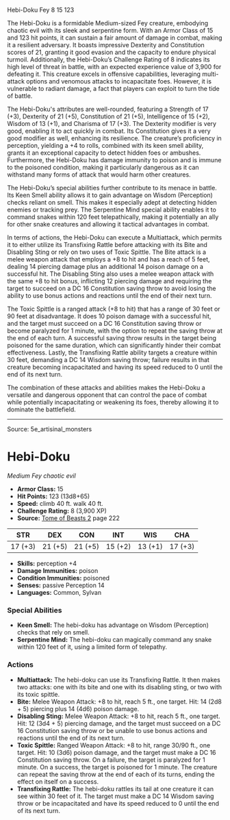 <MonsterName/>Hebi-Doku</MonsterName>
<CreatureType/>Fey</CreatureType>
<CR/>8</CR>
<AC/>15</AC>
<HP/>123</HP>
<summary>The Hebi-Doku is a formidable Medium-sized Fey creature, embodying chaotic evil with its sleek and serpentine form. With an Armor Class of 15 and 123 hit points, it can sustain a fair amount of damage in combat, making it a resilient adversary. It boasts impressive Dexterity and Constitution scores of 21, granting it good evasion and the capacity to endure physical turmoil. Additionally, the Hebi-Doku’s Challenge Rating of 8 indicates its high level of threat in battle, with an expected experience value of 3,900 for defeating it. This creature excels in offensive capabilities, leveraging multi-attack options and venomous attacks to incapacitate foes. However, it is vulnerable to radiant damage, a fact that players can exploit to turn the tide of battle.</summary>

<detail>

The Hebi-Doku's attributes are well-rounded, featuring a Strength of 17 (+3), Dexterity of 21 (+5), Constitution of 21 (+5), Intelligence of 15 (+2), Wisdom of 13 (+1), and Charisma of 17 (+3). The Dexterity modifier is very good, enabling it to act quickly in combat. Its Constitution gives it a very good modifier as well, enhancing its resilience. The creature’s proficiency in perception, yielding a +4 to rolls, combined with its keen smell ability, grants it an exceptional capacity to detect hidden foes or ambushes. Furthermore, the Hebi-Doku has damage immunity to poison and is immune to the poisoned condition, making it particularly dangerous as it can withstand many forms of attack that would harm other creatures.

The Hebi-Doku’s special abilities further contribute to its menace in battle. Its Keen Smell ability allows it to gain advantage on Wisdom (Perception) checks reliant on smell. This makes it especially adept at detecting hidden enemies or tracking prey. The Serpentine Mind special ability enables it to command snakes within 120 feet telepathically, making it potentially an ally for other snake creatures and allowing it tactical advantages in combat.

In terms of actions, the Hebi-Doku can execute a Multiattack, which permits it to either utilize its Transfixing Rattle before attacking with its Bite and Disabling Sting or rely on two uses of Toxic Spittle. The Bite attack is a melee weapon attack that employs a +8 to hit and has a reach of 5 feet, dealing 14 piercing damage plus an additional 14 poison damage on a successful hit. The Disabling Sting also uses a melee weapon attack with the same +8 to hit bonus, inflicting 12 piercing damage and requiring the target to succeed on a DC 16 Constitution saving throw to avoid losing the ability to use bonus actions and reactions until the end of their next turn. 

The Toxic Spittle is a ranged attack (+8 to hit) that has a range of 30 feet or 90 feet at disadvantage. It does 10 poison damage with a successful hit, and the target must succeed on a DC 16 Constitution saving throw or become paralyzed for 1 minute, with the option to repeat the saving throw at the end of each turn. A successful saving throw results in the target being poisoned for the same duration, which can significantly hinder their combat effectiveness. Lastly, the Transfixing Rattle ability targets a creature within 30 feet, demanding a DC 14 Wisdom saving throw; failure results in that creature becoming incapacitated and having its speed reduced to 0 until the end of its next turn. 

The combination of these attacks and abilities makes the Hebi-Doku a versatile and dangerous opponent that can control the pace of combat while potentially incapacitating or weakening its foes, thereby allowing it to dominate the battlefield.</detail>



---

Source: 5e_artisinal_monsters

# Hebi-Doku

*Medium* *Fey* *chaotic evil*

- **Armor Class:** 15
- **Hit Points:** 123 (13d8+65)
- **Speed:** climb 40 ft. walk 40 ft.
- **Challenge Rating:** 8 (3,900 XP)
- **Source:** [Tome of Beasts 2](https://koboldpress.com/kpstore/product/tome-of-beasts-2-for-5th-edition) page 222

| STR | DEX | CON | INT | WIS | CHA |
| --- | --- | --- | --- | --- | --- |
| 17 (+3) | 21 (+5) | 21 (+5) | 15 (+2) | 13 (+1) | 17 (+3) |

- **Skills:** perception +4
- **Damage Immunities:** poison
- **Condition Immunities:** poisoned
- **Senses:** passive Perception 14
- **Languages:** Common, Sylvan

### Special Abilities

- **Keen Smell:** The hebi-doku has advantage on Wisdom (Perception) checks that rely on smell.
- **Serpentine Mind:** The hebi-doku can magically command any snake within 120 feet of it, using a limited form of telepathy.

### Actions

- **Multiattack:** The hebi-doku can use its Transfixing Rattle. It then makes two attacks: one with its bite and one with its disabling sting, or two with its toxic spittle.
- **Bite:** Melee Weapon Attack: +8 to hit, reach 5 ft., one target. Hit: 14 (2d8 + 5) piercing plus 14 (4d6) poison damage.
- **Disabling Sting:** Melee Weapon Attack: +8 to hit, reach 5 ft., one target. Hit: 12 (3d4 + 5) piercing damage, and the target must succeed on a DC 16 Constitution saving throw or be unable to use bonus actions and reactions until the end of its next turn.
- **Toxic Spittle:** Ranged Weapon Attack: +8 to hit, range 30/90 ft., one target. Hit: 10 (3d6) poison damage, and the target must make a DC 16 Constitution saving throw. On a failure, the target is paralyzed for 1 minute. On a success, the target is poisoned for 1 minute. The creature can repeat the saving throw at the end of each of its turns, ending the effect on itself on a success.
- **Transfixing Rattle:** The hebi-doku rattles its tail at one creature it can see within 30 feet of it. The target must make a DC 14 Wisdom saving throw or be incapacitated and have its speed reduced to 0 until the end of its next turn.




